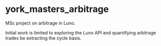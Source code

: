 # york_masters_arbitrage
MSc project on arbitrage in Luno.

Initial work is limited to exploring the Luno API and quantifying arbitrage trades be extracting the cycle basis.
